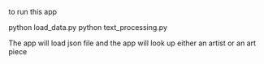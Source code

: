 to run this app 

python load_data.py
python text_processing.py

The app will load json file and the app will look up either an artist or an art piece
